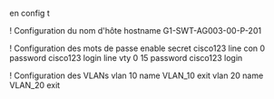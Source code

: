 en
config t

! Configuration du nom d'hôte
hostname G1-SWT-AG003-00-P-201

! Configuration des mots de passe
enable secret cisco123
line con 0
password cisco123
login
line vty 0 15
password cisco123
login


! Configuration des VLANs
vlan 10
name VLAN_10
exit
vlan 20
name VLAN_20
exit


